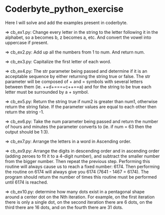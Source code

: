 # Coderbyte_python_exercise
Here I will solve and add the examples present in coderbyte.

=> cb_ex1.py: 
Change every letter in the string to the letter following it in the alphabet, so a becomes b, z becomes a, etc. And convert the vowel into uppercase if present.  

=> cb_ex2.py:
Add up all the numbers from 1 to num. And return num.

=> cb_ex3.py:
Capitalize the first letter of each word. 

=> cb_ex4.py:
The str parameter being passed and determine if it is an acceptable sequence by either returning the string true or false. The str parameter will be composed of + and = symbols with several letters between them (ie. ++d+===+c++==a) and for the string to be true each letter must be surrounded by a + symbol. 

=> cb_ex5.py:
Return the string true if num2 is greater than num1, otherwise return the string false. If the parameter values are equal to each other then return the string -1. 

=> cb_ex6.py:
Take the num parameter being passed and return the number of hours and minutes the parameter converts to (ie. if num = 63 then the output should be 1:3).

=> cb_ex7.py:
Arrange the letters in a word in Ascending order.

=> cb_ex9.py:
Arrange the digits in descending order and in ascending order (adding zeroes to fit it to a 4-digit number), and subtract the smaller number from the bigger number. Then repeat the previous step. Performing this routine will always cause us to reach a fixed number: 6174. Then performing the routine on 6174 will always give you 6174 (7641 - 1467 = 6174). The program should return the number of times this routine must be performed until 6174 is reached. 

=> cb_ex10.py:
determine how many dots exist in a pentagonal shape around a center dot on the Nth iteration. For example, on the first iteration there is only a single dot, on the second iteration there are 6 dots, on the third there are 16 dots, and on the fourth there are 31 dots. 